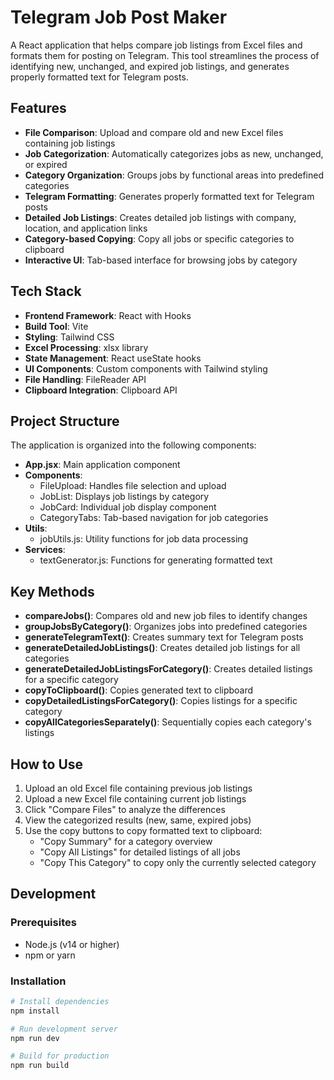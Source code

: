 # Telegram Job Post Maker

A React application that helps compare job listings from Excel files and formats them for posting on Telegram. This tool streamlines the process of identifying new, unchanged, and expired job listings, and generates properly formatted text for Telegram posts.

## Features

- **File Comparison**: Upload and compare old and new Excel files containing job listings
- **Job Categorization**: Automatically categorizes jobs as new, unchanged, or expired
- **Category Organization**: Groups jobs by functional areas into predefined categories
- **Telegram Formatting**: Generates properly formatted text for Telegram posts
- **Detailed Job Listings**: Creates detailed job listings with company, location, and application links
- **Category-based Copying**: Copy all jobs or specific categories to clipboard
- **Interactive UI**: Tab-based interface for browsing jobs by category

## Tech Stack

- **Frontend Framework**: React with Hooks
- **Build Tool**: Vite
- **Styling**: Tailwind CSS
- **Excel Processing**: xlsx library
- **State Management**: React useState hooks
- **UI Components**: Custom components with Tailwind styling
- **File Handling**: FileReader API
- **Clipboard Integration**: Clipboard API

## Project Structure

The application is organized into the following components:

- **App.jsx**: Main application component
- **Components**:
  - FileUpload: Handles file selection and upload
  - JobList: Displays job listings by category
  - JobCard: Individual job display component
  - CategoryTabs: Tab-based navigation for job categories
- **Utils**:
  - jobUtils.js: Utility functions for job data processing
- **Services**:
  - textGenerator.js: Functions for generating formatted text

## Key Methods

- **compareJobs()**: Compares old and new job files to identify changes
- **groupJobsByCategory()**: Organizes jobs into predefined categories
- **generateTelegramText()**: Creates summary text for Telegram posts
- **generateDetailedJobListings()**: Creates detailed job listings for all categories
- **generateDetailedJobListingsForCategory()**: Creates detailed listings for a specific category
- **copyToClipboard()**: Copies generated text to clipboard
- **copyDetailedListingsForCategory()**: Copies listings for a specific category
- **copyAllCategoriesSeparately()**: Sequentially copies each category's listings

## How to Use

1. Upload an old Excel file containing previous job listings
2. Upload a new Excel file containing current job listings
3. Click "Compare Files" to analyze the differences
4. View the categorized results (new, same, expired jobs)
5. Use the copy buttons to copy formatted text to clipboard:
   - "Copy Summary" for a category overview
   - "Copy All Listings" for detailed listings of all jobs
   - "Copy This Category" to copy only the currently selected category

## Development

### Prerequisites

- Node.js (v14 or higher)
- npm or yarn

### Installation

```bash
# Install dependencies
npm install

# Run development server
npm run dev

# Build for production
npm run build
```
